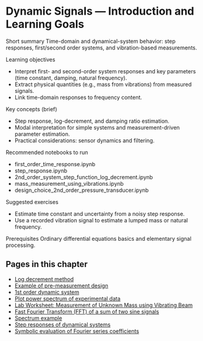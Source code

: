 # Dynamic Signals — Introduction and Learning Goals

Short summary
Time-domain and dynamical-system behavior: step responses, first/second order systems, and vibration-based measurements.

Learning objectives
- Interpret first- and second-order system responses and key parameters (time constant, damping, natural frequency).
- Extract physical quantities (e.g., mass from vibrations) from measured signals.
- Link time-domain responses to frequency content.

Key concepts (brief)
- Step response, log-decrement, and damping ratio estimation.
- Modal interpretation for simple systems and measurement-driven parameter estimation.
- Practical considerations: sensor dynamics and filtering.

Recommended notebooks to run
- first_order_time_response.ipynb
- step_response.ipynb
- 2nd_order_system_step_function_log_decrement.ipynb
- mass_measurement_using_vibrations.ipynb
- design_choice_2nd_order_pressure_transducer.ipynb

Suggested exercises
- Estimate time constant and uncertainty from a noisy step response.
- Use a recorded vibration signal to estimate a lumped mass or natural frequency.

Prerequisites
Ordinary differential equations basics and elementary signal processing.

<!-- AUTOGEN_START -->
## Pages in this chapter

- [Log decrement method](2nd_order_system_step_function_log_decrement.ipynb)
- [Example of pre-measurement design](design_choice_2nd_order_pressure_transducer.ipynb)
- [1st order dynamic system](first_order_time_response.ipynb)
- [Plot power spectrum of experimental data](load_plot_spectrum_turbulent_data_jet.ipynb)
- [Lab Worksheet: Measurement of Unknown Mass using Vibrating Beam](mass_measurement_using_vibrations.ipynb)
- [Fast Fourier Transform (FFT) of a sum of two sine signals](simple_fft_two_sine.ipynb)
- [Spectrum example](spectrum_example.ipynb)
- [Step responses of dynamical systems](step_response.ipynb)
- [Symbolic evaluation of Fourier series coefficients](symbolic_evaluation_Fourier_coefficients.ipynb)
<!-- AUTOGEN_END -->
